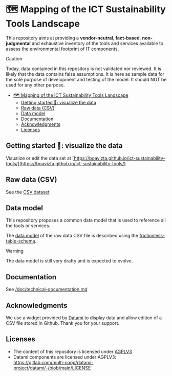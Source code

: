 # 🗺️ Mapping of the ICT Sustainability Tools Landscape

This repository aims at providing a **vendor-neutral**, **fact-based**, **non-judgmental** and exhaustive inventory of the tools and services available to assess the environmental footprint of IT components.

> [!CAUTION]
> Today, data contained in this repository is not validated nor reviewed. It is likely that the data contains false assumptions. It is here as sample data for the sole purpose of development and testing of the model. It should NOT be used for any other purpose.


- [🗺️ Mapping of the ICT Sustainability Tools Landscape](#️-mapping-of-the-ict-sustainability-tools-landscape)
  - [Getting started 🚀: visualize the data](#getting-started--visualize-the-data)
  - [Raw data (CSV)](#raw-data-csv)
  - [Data model](#data-model)
  - [Documentation](#documentation)
  - [Acknowledgments](#acknowledgments)
  - [Licenses](#licenses)

## Getting started 🚀: visualize the data

Visualize or edit the data set at [https://boavizta.github.io/ict-sustainability-tools/](https://boavizta.github.io/ict-sustainability-tools/)

## Raw data (CSV)

See the [CSV dataset](ictst/data/tools.csv)

## Data model

This repository proposes a common data model that is used to reference all the tools or services.

The [data model](ictst/model/tools.frictionless-table-schema.json) of the raw data CSV file is described using the [frictionless-table-schema](https://specs.frictionlessdata.io//table-schema/).

> [!WARNING]
> The data model is still very drafty and is expected to evolve.

## Documentation

See [/doc/technical-documentation.md](/doc/technical-documentation.md)

## Acknowledgments

We use a widget provided by [Datami](https://datami-docs.multi.coop/?locale=en) to display data and allow edition of a CSV file stored in Github. Thank you for your support.

## Licenses

- The content of this repository is licensed under [AGPLV3](/LICENSE)
- Datami components are licensed under AGPLV3: <https://gitlab.com/multi-coop/datami-project/datami/-/blob/main/LICENSE>
